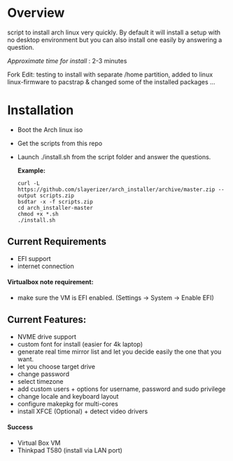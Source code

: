 # Overview

script to install arch linux very quickly. By default it will install a setup with no desktop environment but you can also install one easily by answering a question.

*Approximate time for install* : 2-3 minutes

Fork Edit: testing to install with separate /home partition, added to linux linux-firmware to pacstrap & changed some of the installed packages ...

# Installation

- Boot the Arch linux iso
- Get the scripts from this repo
- Launch ./install.sh from the script folder and answer the questions.

  **Example:**
  
      curl -L https://github.com/slayerizer/arch_installer/archive/master.zip --output scripts.zip
      bsdtar -x -f scripts.zip
      cd arch_installer-master
      chmod +x *.sh
      ./install.sh


## Current Requirements

- EFI support
- internet connection

#### Virtualbox note requirement:
- make sure the VM is EFI enabled. (Settings -> System -> Enable EFI)


## Current Features:

- NVME drive support
- custom font for install (easier for 4k laptop)
- generate real time mirror list and let you decide easily the one that you want.
- let you choose target drive
- change password
- select timezone
- add custom users + options for username, password and sudo privilege
- change locale and keyboard layout
- configure makepkg for multi-cores
- install XFCE (Optional) + detect video drivers


#### Success

- Virtual Box VM
- Thinkpad T580 (install via LAN port)
